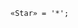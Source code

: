 <!-- This file is generated automatically by infrastructure scripts. Please don't edit by hand. -->

<!-- markdownlint-disable first-line-h1 -->

```{ .ebnf .slang-ebnf #Star }
«Star» = '*';
```
